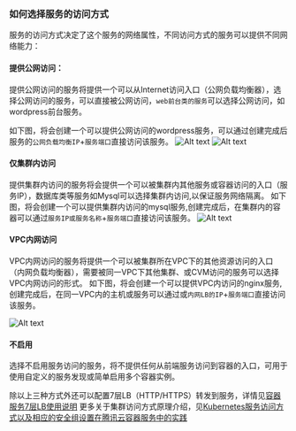 
### 如何选择服务的访问方式

服务的访问方式决定了这个服务的网络属性，不同访问方式的服务可以提供不同网络能力：

#### 提供公网访问：
提供公网访问的服务将提供一个可以从Internet访问入口（公网负载均衡器），选择公网访问的服务，可以直接被公网访问，`web前台类的服务`可以选择公网访问，如wordpress前台服务。

如下图，将会创建一个可以提供公网访问的wordpress服务，可以通过创建完成后服务的`公网负载均衡IP`+`服务端口`直接访问该服务。
![Alt text](https://mc.qcloudimg.com/static/img/521ad657a942b66a8e780e094dc9c310/%7B7C0AD5DB-BCA8-4A85-A3AE-FAF96BF8CCEF%7D.png)
![Alt text](https://mc.qcloudimg.com/static/img/f42d3299e1ae7af5a2d9a63255f3a047/%7BB3CD5FA1-7DB1-4379-A6A1-86B371C384DF%7D.png)

#### 仅集群内访问

提供集群内访问的服务将会提供一个可以被集群内其他服务或容器访问的入口（服务IP），数据库类等服务如Mysql可以选择集群内访问,以保证服务网络隔离。
如下图，将会创建一个可以提供集群内访问的mysql服务,创建完成后，在集群内的容器可以通过`服务IP或服务名称`+`服务端口`直接访问该服务。
![Alt text](https://mc.qcloudimg.com/static/img/745e824f310f814346b704552022ab51/%7B48242262-70A0-4DE3-9D38-BD93D3632D49%7D.png)


#### VPC内网访问
VPC内网访问的服务将提供一个可以被集群所在VPC下的其他资源访问的入口（内网负载均衡器），需要被同一VPC下其他集群、或CVM访问的服务可以选择VPC内网访问的形式。
如下图，将会创建一个可以提供VPC内访问的nginx服务,创建完成后，在同一VPC内的主机或服务可以通过或`内网LB的IP`+`服务端口`直接访问该服务。

![Alt text](https://mc.qcloudimg.com/static/img/62ce857b59774711fca1553af13000b8/%7BE695A293-6EE6-41B3-BA65-FDCBEC451BF4%7D.png)

#### 不启用
选择不启用服务访问的服务，将不提供任何从前端服务访问到容器的入口，可用于使用自定义的服务发现或简单启用多个容器实例。



除以上三种方式外还可以配置7层LB（HTTP/HTTPS）转发到服务，详情见[容器服务7层LB使用说明](https://www.qcloud.com/document/product/457/8841?!preview=true&lang=zh)
更多关于集群访问方式原理介绍，见[Kubernetes服务访问方式以及相应的安全组设置在腾讯云容器服务中的实践](https://www.qcloud.com/community/article/711355)